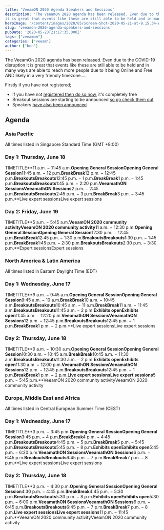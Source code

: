```yaml
---
title: 'VeeamON 2020 Agenda Speakers and Sessions' 
description: 'The VeeamOn 2020 agenda has been released. Even due to the COVID-19 disruption
it is great that events like these are still able to be held and in man'
heroImage: '/content/images/2020/05/Screen-Shot-2020-05-21-at-9.15.34-AM.png'
slug: 'veeamon-2020-agenda-speakers-and-sessions'
pubDate: '2020-05-20T21:17:35.000Z'
tags: ["veeamon"] 
categories: ['veeam']
author: ["ben"]
---
```


The VeeamOn 2020 agenda has been released. Even due to the COVID-19 disruption it is great that events like these are still able to be held and in many ways are able to reach more people due to it being Online and Free AND likely in a very friendly timezone.....

Firstly if you have not registered; 

- If you have not [registered then do so now](https://www.veeam.com/veeamon/register), it's completely free
- Breakout sessions are starting to be announced [so go check them out](https://www.veeam.com/veeamon/breakout-sessions)
- Speakers [have also been announced](https://www.veeam.com/veeamon/speakers)

## Agenda

### Asia Pacific

All times listed in Singapore Standard Time (GMT +8:00)

### Day 1: Thursday, June 18
TIMETITLE**11 a.m. &minus; 11:45 a.m.**Opening General SessionOpening General Session**11:45 a.m. &minus; 12 p.m.**BreakBreak**12 p.m. &minus; 12:45 p.m.**BreakoutsBreakouts**12:45 p.m. &minus; 1 p.m.**BreakBreak**1 p.m. &minus; 1:45 p.m.**BreakoutsBreakouts**1:45 p.m. &minus; 2:20 p.m.**VeeamathON SessionsVeeamathON Sessions**2 p.m. &minus; 2:45 p.m.**BreakoutsBreakouts**2:45 p.m. &minus; 3 p.m.**BreakBreak**3 p.m. &minus; 3:45 p.m.**Live expert sessionsLive expert sessions

### Day 2: Friday, June 19
TIMETITLE**5 a.m. &minus; 5:45 a.m.**VeeamON 2020 community activityVeeamON 2020 community activity**11 a.m. &minus; 12:30 p.m.**Opening General SessionOpening General Session**12:30 p.m. &minus; 12:45 p.m.**BreakBreak**12:45 p.m. &minus; 1:30 p.m.**BreakoutsBreakouts**1:30 p.m. &minus; 1:45 p.m.**BreakBreak**1:45 p.m. &minus; 2:30 p.m.**BreakoutsBreakouts**2:30 p.m. &minus; 3:30 p.m.**Expert sessionsExpert sessions

### North America & Latin America

All times listed in Eastern Daylight Time (EDT)

### Day 1: Wednesday, June 17
TIMETITLE**9 a.m. &minus; 9:45 a.m.**Opening General SessionOpening General Session**9:45 a.m. &minus; 10 a.m.**BreakBreak**10 a.m. &minus; 10:45 a.m.**BreakoutsBreakouts**10:45 a.m. &minus; 11 a.m.**BreakBreak**11 a.m. &minus; 11:45 a.m.**BreakoutsBreakouts**11:45 a.m. &minus; 2 p.m.**Exhibits openExhibits open**11:45 a.m. &minus; 12:20 p.m.**VeeamathON SessionsVeeamathON Sessions**12 p.m. &minus; 12:45 p.m.**BreakoutsBreakouts**12:45 p.m. &minus; 1 p.m.**BreakBreak**1 p.m. &minus; 2 p.m.**Live expert sessionsLive expert sessions

### Day 2: Thursday, June 18
TIMETITLE**9 a.m. &minus; 10:30 a.m.**Opening General SessionOpening General Session**10:30 a.m. &minus; 10:45 a.m.**BreakBreak**10:45 a.m. &minus; 11:30 a.m.**BreakoutsBreakouts**11:30 a.m. &minus; 2 p.m.**Exhibits openExhibits open**11:30 a.m. &minus; 12:00 p.m.**VeeamathON SessionsVeeamathON Sessions**12 p.m. &minus; 12:45 p.m.**BreakoutsBreakouts**12:45 p.m. &minus; 1 p.m.**BreakBreak**1 p.m. &minus; 2 p.m.**Live expert sessionsLive expert sessions**5 p.m. &minus; 5:45 p.m.**VeeamON 2020 community activityVeeamON 2020 community activity

### Europe, Middle East and Africa 

All times listed in Central European Summer Time (CEST)

### Day 1: Wednesday, June 17
TIMETITLE**3 p.m. &minus; 3:45 p.m.**Opening General SessionOpening General Session**3:45 p.m. &minus; 4 p.m.**BreakBreak**4 p.m. &minus; 4:45 p.m.**BreakoutsBreakouts**4:45 p.m. &minus; 5 p.m.**BreakBreak**5 p.m. &minus; 5:45 p.m.**BreakoutsBreakouts**5:45 p.m. &minus; 8 p.m.**Exhibits openExhibits open**5:45 p.m. &minus; 6:20 p.m.**VeeamathON SessionsVeeamathON Sessions**6 p.m. &minus; 6:45 p.m.**BreakoutsBreakouts**6:45 p.m. &minus; 7 p.m.**BreakBreak**7 p.m. &minus; 8 p.m.**Live expert sessionsLive expert sessions

### Day 2: Thursday, June 18
TIMETITLE**3 p.m. &minus; 4:30 p.m.**Opening General SessionOpening General Session**4:30 p.m. &minus; 4:45 p.m.**BreakBreak**4:45 p.m. &minus; 5:30 p.m.**BreakoutsBreakouts**5:30 p.m. &minus; 8 p.m.**Exhibits openExhibits open**5:30 p.m. &minus; 6:00 p.m.**VeeamathON SessionsVeeamathON Sessions**6 p.m. &minus; 6:45 p.m.**BreakoutsBreakouts**6:45 p.m. &minus; 7 p.m.**BreakBreak**7 p.m. &minus; 8 p.m.**Live expert sessionsLive expert sessions**11 p.m. &minus; 11:45 p.m.**VeeamON 2020 community activityVeeamON 2020 community activity

